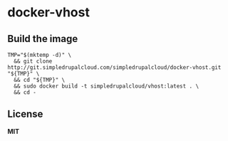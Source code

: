# docker-vhost

## Build the image

    TMP="$(mktemp -d)" \
      && git clone http://git.simpledrupalcloud.com/simpledrupalcloud/docker-vhost.git "${TMP}" \
      && cd "${TMP}" \
      && sudo docker build -t simpledrupalcloud/vhost:latest . \
      && cd -

## License

**MIT**
